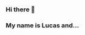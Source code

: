 ### Hi there 👋
### My name is Lucas and...

<!--
**lukaz-r/lukaz-r** is a ✨ _special_ ✨ repository because its `README.md` (this file) appears on your GitHub profile.

Here are some ideas to get you started:

- 🔭 I’m currently working on NodeJS, MongoDB, ReactJS, Docker
- 🌱 I’m currently learning Docker, Computer Architectures, Automotive Reprogramming
- 👯 I’m looking to collaborate on Open-source Projects
- 💬 Ask me about cars, code, food, new technologies
- ⚡ Fun fact: I love Coffee, Rock 'n' Roll and I'm afraid of a ghost
-->

